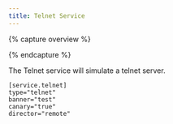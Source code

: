 ```yaml
---
title: Telnet Service
---
```


{% capture overview %}

{% endcapture %}

The Telnet service will simulate a telnet server.

```
[service.telnet]
type="telnet"
banner="test"
canary="true"
director="remote"
```
